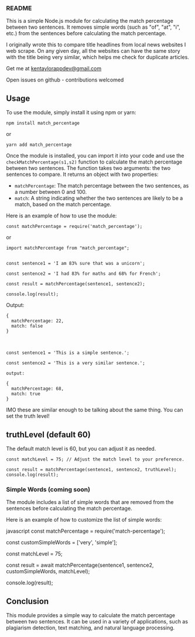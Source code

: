 
### README

This is a simple Node.js module for calculating the match percentage between two sentences. It removes simple words (such as "of", "at", "i", etc.) from the sentences before calculating the match percentage.

I originally wrote this to compare title headlines from local news websites I web scrape. On any given day, all the websites can have the same story with the title being very similar, which helps me check for duplicate articles.

Get me at kentaylorappdev@gmail.com

Open issues on github - contributions welcomed

## Usage

To use the module, simply install it using npm or yarn:

```
npm install match_percentage
```

or

```
yarn add match_percentage
```

Once the module is installed, you can import it into your code and use the `checkMatchPercentage(s1,s2)` function to calculate the match percentage between two sentences. The function takes two arguments: the two sentences to compare. It returns an object with two properties:

* `matchPercentage`: The match percentage between the two sentences, as a number between 0 and 100.
* `match`: A string indicating whether the two sentences are likely to be a match, based on the match percentage.

Here is an example of how to use the module:


```
const matchPercentage = require('match_percentage');
```

or

```
import matchPercentage from "match_percentage";


const sentence1 = 'I am 83% sure that was a unicorn';

const sentence2 = 'I had 83% for maths and 68% for French';

const result = matchPercentage(sentence1, sentence2);

console.log(result);
```

Output:

```
{
  matchPercentage: 22,
  match: false
}
```
<br>

```
const sentence1 = 'This is a simple sentence.';

const sentence2 = 'This is a very similar sentence.';

output:

{
  matchPercentage: 68,
  match: true
}

```

IMO these are similar enough to be talking about the same thing. You can set the truth level!

## truthLevel (default 60)

The default match level is 60, but you can adjust it as needed.

```
const matchLevel = 75; // Adjust the match level to your preference.

const result = matchPercentage(sentence1, sentence2, truthLevel);
console.log(result);
```

### Simple Words (coming soon)

The module includes a list of simple words that are removed from the sentences before calculating the match percentage.

Here is an example of how to customize the list of simple words:

javascript
const matchPercentage = require('match-percentage');

const customSimpleWords = ['very', 'simple'];

const matchLevel = 75;

const result = await matchPercentage(sentence1, sentence2, customSimpleWords, matchLevel);

console.log(result);



## Conclusion

This module provides a simple way to calculate the match percentage between two sentences. It can be used in a variety of applications, such as plagiarism detection, text matching, and natural language processing.

